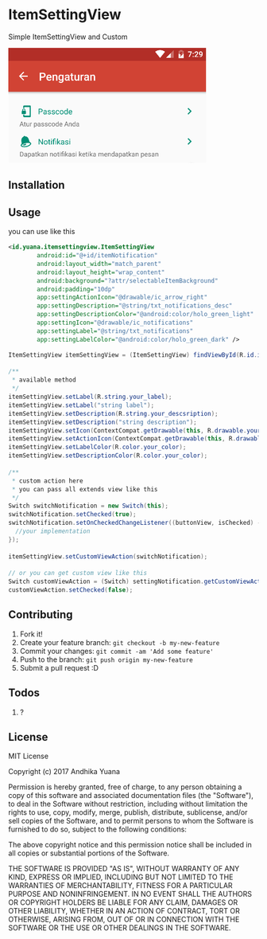 # ItemSettingView

Simple ItemSettingView and Custom

![](example.png?raw=true)

## Installation


## Usage

you can use like this
```xml
<id.yuana.itemsettingview.ItemSettingView
        android:id="@+id/itemNotification"
        android:layout_width="match_parent"
        android:layout_height="wrap_content"
        android:background="?attr/selectableItemBackground"
        android:padding="10dp"
        app:settingActionIcon="@drawable/ic_arrow_right"
        app:settingDescription="@string/txt_notifications_desc"
        app:settingDescriptionColor="@android:color/holo_green_light"
        app:settingIcon="@drawable/ic_notifications"
        app:settingLabel="@string/txt_notifications"
        app:settingLabelColor="@android:color/holo_green_dark" />
```
```java
ItemSettingView itemSettingView = (ItemSettingView) findViewById(R.id.itemNotification);

/**
 * available method
 */
itemSettingView.setLabel(R.string.your_label);
itemSettingView.setLabel("string label");
itemSettingView.setDescription(R.string.your_descsription);
itemSettingView.setDescription("string description");
itemSettingView.setIcon(ContextCompat.getDrawable(this, R.drawable.your_icon));
itemSettingView.setActionIcon(ContextCompat.getDrawable(this, R.drawable.your_action_icon));
itemSettingView.setLabelColor(R.color.your_color);
itemSettingView.setDescriptionColor(R.color.your_color);

/**
 * custom action here
 * you can pass all extends view like this
 */
Switch switchNotification = new Switch(this);
switchNotification.setChecked(true);
switchNotification.setOnCheckedChangeListener((buttonView, isChecked) -> {
  //your implementation
});

itemSettingView.setCustomViewAction(switchNotification);

// or you can get custom view like this
Switch customViewAction = (Switch) settingNotification.getCustomViewAction();
customViewAction.setChecked(false);
```

## Contributing

1. Fork it!
2. Create your feature branch: `git checkout -b my-new-feature`
3. Commit your changes: `git commit -am 'Add some feature'`
4. Push to the branch: `git push origin my-new-feature`
5. Submit a pull request :D

## Todos

1. ?

## License

MIT License

Copyright (c) 2017 Andhika Yuana

Permission is hereby granted, free of charge, to any person obtaining a copy
of this software and associated documentation files (the "Software"), to deal
in the Software without restriction, including without limitation the rights
to use, copy, modify, merge, publish, distribute, sublicense, and/or sell
copies of the Software, and to permit persons to whom the Software is
furnished to do so, subject to the following conditions:

The above copyright notice and this permission notice shall be included in all
copies or substantial portions of the Software.

THE SOFTWARE IS PROVIDED "AS IS", WITHOUT WARRANTY OF ANY KIND, EXPRESS OR
IMPLIED, INCLUDING BUT NOT LIMITED TO THE WARRANTIES OF MERCHANTABILITY,
FITNESS FOR A PARTICULAR PURPOSE AND NONINFRINGEMENT. IN NO EVENT SHALL THE
AUTHORS OR COPYRIGHT HOLDERS BE LIABLE FOR ANY CLAIM, DAMAGES OR OTHER
LIABILITY, WHETHER IN AN ACTION OF CONTRACT, TORT OR OTHERWISE, ARISING FROM,
OUT OF OR IN CONNECTION WITH THE SOFTWARE OR THE USE OR OTHER DEALINGS IN THE
SOFTWARE.
